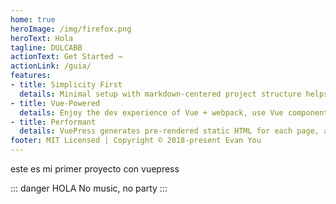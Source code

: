 ```yaml
---
home: true
heroImage: /img/firefox.png
heroText: Hola
tagline: DULCABB
actionText: Get Started →
actionLink: /guia/
features:
- title: Simplicity First
  details: Minimal setup with markdown-centered project structure helps you focus on writing.
- title: Vue-Powered
  details: Enjoy the dev experience of Vue + webpack, use Vue components in markdown, and develop custom themes with Vue.
- title: Performant
  details: VuePress generates pre-rendered static HTML for each page, and runs as an SPA once a page is loaded.
footer: MIT Licensed | Copyright © 2018-present Evan You
---
```




este es mi primer proyecto con vuepress


::: danger HOLA
No music, no party
:::